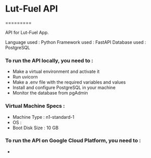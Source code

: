 
# Lut-Fuel API

=========

API for Lut-Fuel App.

Language used : Python
Framework used : FastAPI
Database used : PostgreSQL


### To run the API locally, you need to : 

 - Make a virtual environment and activate it
 - Run uvicorn
 - Make a .env file with the required variables and values
 - Install and configure PostgreSQL in your machine
 - Monitor the database from pgAdmin

### Virtual Machine Specs : 

- Machine Type : n1-standard-1
- OS : 
- Boot Disk Size : 10 GB 

### To run the API on Google Cloud Platform, you need to : 
-


